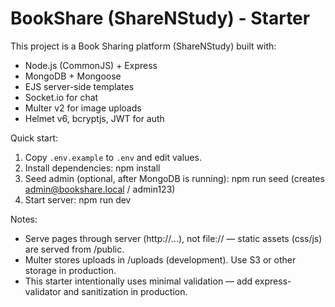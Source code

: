 # BookShare (ShareNStudy) - Starter

This project is a Book Sharing platform (ShareNStudy) built with:
- Node.js (CommonJS) + Express
- MongoDB + Mongoose
- EJS server-side templates
- Socket.io for chat
- Multer v2 for image uploads
- Helmet v6, bcryptjs, JWT for auth

Quick start:
1. Copy `.env.example` to `.env` and edit values.
2. Install dependencies:
   npm install
3. Seed admin (optional, after MongoDB is running):
   npm run seed
   (creates admin@bookshare.local / admin123)
4. Start server:
   npm run dev

Notes:
- Serve pages through server (http://...), not file:// — static assets (css/js) are served from /public.
- Multer stores uploads in /uploads (development). Use S3 or other storage in production.
- This starter intentionally uses minimal validation — add express-validator and sanitization in production.